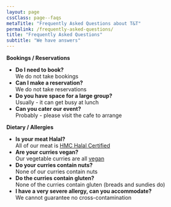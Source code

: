 ```yaml
---
layout: page
cssClass: page--faqs
metaTitle: "Frequently Asked Questions about T&T"
permalink: /frequently-asked-questions/
title: "Frequently Asked Questions"
subtitle: "We have answers"
---
```


**Bookings / Reservations**

- **Do I need to book?**  
We do not take bookings
- **Can I make a reservation?**  
We do not take reservations
- **Do you have space for a large group?**  
Usually - it can get busy at lunch
- **Can you cater our event?**  
Probably - please visit the cafe to arrange

**Dietary / Allergies**

- **Is your meat Halal?**  
All of our meat is [HMC Halal Certified](https://halalhmc.org/)
- **Are your curries vegan?**  
Our vegetable curries are all [vegan](/vegan-curry)
- **Do your curries contain nuts?**  
None of our curries contain nuts
- **Do the curries contain gluten?**  
None of the curries contain gluten (breads and sundies do)
- **I have a very severe allergy, can you accommodate?**  
We cannot guarantee no cross-contamination
